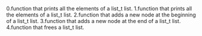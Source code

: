 0.function that prints all the elements of a list_t list.
1.function that prints all the elements of a list_t list.
2.function that adds a new node at the beginning of a list_t list.
3.function that adds a new node at the end of a list_t list.
4.function that frees a list_t list.
